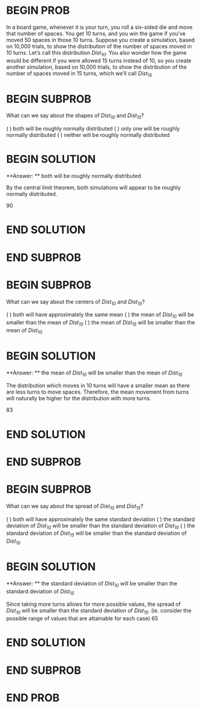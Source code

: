 # BEGIN PROB

In a board game, whenever it is your turn, you roll a six-sided die and move that number of spaces. You get 10 turns, and you win the game if you’ve moved 50 spaces in those 10 turns. Suppose you create a simulation, based on 10,000 trials, to show the distribution of the number of spaces moved in 10 turns. Let’s call this distribution *Dist<sub>10</sub>*. You also wonder how the game would be different if you were allowed 15 turns instead of 10, so you create another simulation, based on 10,000 trials, to show the distribution of the number of spaces moved in 15 turns, which we’ll call *Dist<sub>15</sub>*
# BEGIN SUBPROB

What can we say about the shapes of *Dist<sub>10</sub>* and *Dist<sub>15</sub>*?

( ) both will be roughly normally distributed
( ) only one will be roughly normally distributed
( ) neither will be roughly normally distributed

# BEGIN SOLUTION

**Answer: ** both will be roughly normally distributed

By the central limit theorem, both simulations will appear to be roughly normally distributed. 

<average>90</average>
# END SOLUTION

# END SUBPROB

# BEGIN SUBPROB

What can we say about the centers of *Dist<sub>10</sub>* and *Dist<sub>15</sub>*?

( ) both will have approximately the same mean
( ) the mean of *Dist<sub>10</sub>* will be smaller than the mean of *Dist<sub>15</sub>*
( ) the mean of *Dist<sub>15</sub>* will be smaller than the mean of *Dist<sub>10</sub>*
# BEGIN SOLUTION

**Answer: ** the mean of *Dist<sub>10</sub>* will be smaller than the mean of *Dist<sub>15</sub>*

The distribution which moves in 10 turns will have a smaller mean as there are less turns to move spaces. Therefore,
the mean movement from turns will naturally be higher for the distribution with more turns. 

<average>83</average>
# END SOLUTION

# END SUBPROB

# BEGIN SUBPROB

What can we say about the spread of *Dist<sub>10</sub>* and *Dist<sub>15</sub>*?

( ) both will have approximately the same standard deviation
( ) the standard deviation of *Dist<sub>10</sub>* will be smaller than the standard deviation of *Dist<sub>15</sub>*
( ) the standard deviation of *Dist<sub>15</sub>* will be smaller than the standard deviation of *Dist<sub>10</sub>*
# BEGIN SOLUTION

**Answer: ** the standard deviation of *Dist<sub>10</sub>* will be smaller than the standard deviation of *Dist<sub>15</sub>*

Since taking more turns allows for more possible values, the spread of *Dist<sub>10</sub>* will be smaller than the standard deviation of *Dist<sub>15</sub>*. (ie. consider the possible range of values that are attainable for each case)
<average>65</average>
# END SOLUTION

# END SUBPROB

# END PROB
